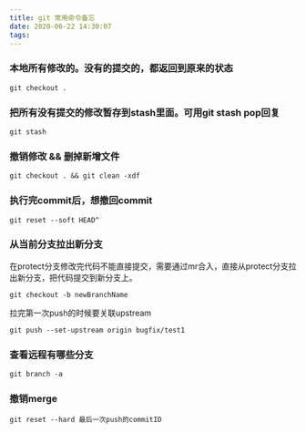 ```yaml
---
title: git 常用命令备忘
date: 2020-06-22 14:30:07
tags:
---
```



### 本地所有修改的。没有的提交的，都返回到原来的状态

```
git checkout .
```

### 把所有没有提交的修改暂存到stash里面。可用git stash pop回复

```
git stash
```

### 撤销修改 && 删掉新增文件

```
git checkout . && git clean -xdf
```

### 执行完commit后，想撤回commit

```
git reset --soft HEAD^
```

### 从当前分支拉出新分支

在protect分支修改完代码不能直接提交，需要通过mr合入，直接从protect分支拉出新分支，把代码提交到新分支上。

```
git checkout -b newBranchName
```

拉完第一次push的时候要关联upstream

```
git push --set-upstream origin bugfix/test1
```


### 查看远程有哪些分支

```
git branch -a
```


### 撤销merge

```
git reset --hard 最后一次push的commitID
```